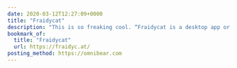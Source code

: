 ```yaml
---
date: 2020-03-12T12:27:09+0000
title: "Fraidycat"
description: "This is so freaking cool. “Fraidycat is a desktop app or browser extension for Firefox or Chrome [you can] use to follow people (hundreds) on whatever platform they choose”. Warm, fuzzy, IndieWeb vibes from this one!"
bookmark_of:
  title: "Fraidycat"
  url: https://fraidyc.at/
posting_method: https://omnibear.com
---
```

